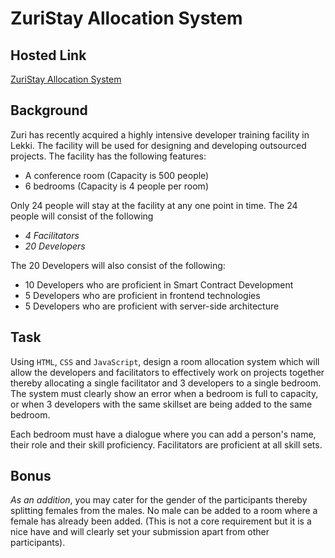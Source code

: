 # ZuriStay Allocation System

## Hosted Link
[ZuriStay Allocation System](https://blahblahblah.com)

## Background
Zuri has recently acquired a highly intensive developer training facility in Lekki. The facility will be used for designing and developing outsourced projects. The facility has the following features:

- A conference room (Capacity is 500 people)
- 6 bedrooms (Capacity is 4 people per room)

Only 24 people will stay at the facility at any one point in time. The 24 people will consist of the following

- _4 Facilitators_
- _20 Developers_

The 20 Developers will also consist of the following: 

- 10 Developers who are proficient in Smart Contract Development
- 5 Developers who are proficient in frontend technologies
- 5 Developers who are proficient with server-side architecture

## Task
Using `HTML`, `CSS` and `JavaScript`, design a room allocation system which will allow the developers and facilitators to effectively work on projects together thereby allocating a single facilitator and 3 developers to a single bedroom.
The system must clearly show an error when a bedroom is full to capacity, or when 3 developers with the same skillset are being added to the same bedroom.

Each bedroom must have a dialogue where you can add a person's name, their role and their skill proficiency. Facilitators are proficient at all skill sets.

## Bonus
_As an addition_, you may cater for the gender of the participants thereby splitting females from the males. No male can be added to a room where a female has already been added. (This is not a core requirement but it is a nice have and will clearly set your submission apart from other participants).